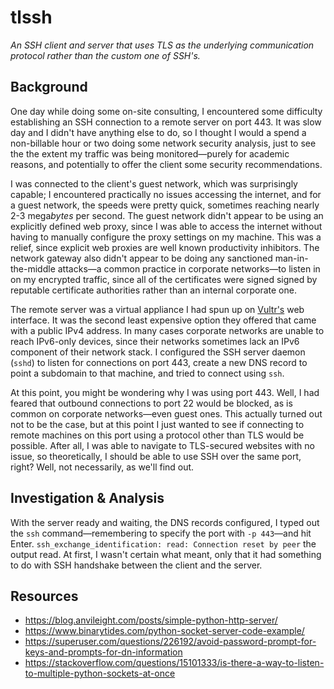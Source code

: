 # tlssh

_An SSH client and server that uses TLS as the underlying communication protocol rather than the custom one of SSH's._

## Background

One day while doing some on-site consulting, I encountered some difficulty establishing an SSH connection to a 
remote server on port 443. It was slow day and I didn't have anything else to do, so I thought I would a spend a non-billable
hour or two doing some network security analysis, just to see the the extent my traffic was being monitored—purely 
for academic reasons, and potentially to offer the client some security recommendations. 

I was connected to the client's guest network, which was surprisingly capable; I encountered 
practically no issues accessing the internet, and for a guest network, the speeds were pretty quick, sometimes reaching
nearly 2-3 mega*bytes* per second. The guest network didn't appear to be using an explicitly defined web proxy, since
I was able to access the internet without having to manually configure the proxy settings on my machine. This was a relief,
since explicit web proxies are well known productivity inhibitors. The network gateway also didn't appear to be 
doing any sanctioned man-in-the-middle attacks—a common practice in corporate networks—to listen in on my 
encrypted traffic, since all of the certificates were signed signed by reputable certificate authorities rather than an 
internal corporate one.

The remote server was a virtual appliance I had spun up on [Vultr's](https://vultr.com) web interface. 
It was the second least expensive option they offered that came with a public IPv4 address. In many cases corporate
networks are unable to reach IPv6-only devices, since their networks sometimes lack an IPv6 component of their network stack.
I configured the SSH server daemon (`sshd`) to listen for connections on port 443, create a new DNS record to point a 
subdomain to that machine, and tried to connect using `ssh`.  

At this point, you might be wondering why I was using port 443. 
Well, I had feared that outbound connections to port 22 would be
blocked, as is common on corporate networks—even guest ones. This actually turned out not to be the case, but at this
point I just wanted to see if connecting to remote machines on this port using a protocol other than TLS would be possible. After all,
I was able to navigate to TLS-secured websites with no issue, so theoretically, I should be able to use SSH over the same
port, right? Well, not necessarily, as we'll find out. 

## Investigation & Analysis

With the server ready and waiting, the DNS records configured, I typed out the `ssh` command—remembering to specify 
the port with `-p 443`—and hit Enter. `ssh_exchange_identification: read: Connection reset by peer` the output read. At
first, I wasn't certain what meant, only that it had something to do with SSH handshake between the client and the server. 

## Resources

- https://blog.anvileight.com/posts/simple-python-http-server/
- https://www.binarytides.com/python-socket-server-code-example/
- https://superuser.com/questions/226192/avoid-password-prompt-for-keys-and-prompts-for-dn-information
- https://stackoverflow.com/questions/15101333/is-there-a-way-to-listen-to-multiple-python-sockets-at-once